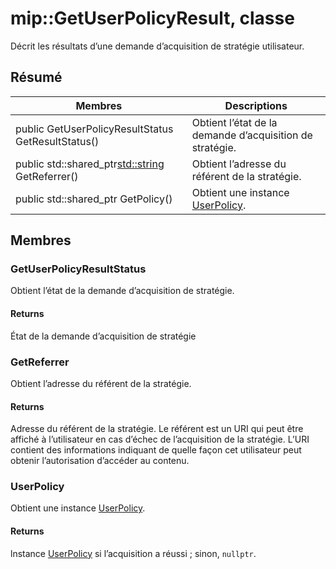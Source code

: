 # <a name="class-mipgetuserpolicyresult"></a>mip::GetUserPolicyResult, classe 
Décrit les résultats d’une demande d’acquisition de stratégie utilisateur.
  
## <a name="summary"></a>Résumé
 Membres                        | Descriptions                                
--------------------------------|---------------------------------------------
public GetUserPolicyResultStatus GetResultStatus()  |  Obtient l’état de la demande d’acquisition de stratégie.
public std::shared_ptr<std::string> GetReferrer()  |  Obtient l’adresse du référent de la stratégie.
public std::shared_ptr<UserPolicy> GetPolicy()  |  Obtient une instance [UserPolicy](#classmip_1_1_user_policy).
  
## <a name="members"></a>Membres
  
### <a name="getuserpolicyresultstatus"></a>GetUserPolicyResultStatus
Obtient l’état de la demande d’acquisition de stratégie.
  
#### <a name="returns"></a>Returns
État de la demande d’acquisition de stratégie
  
### <a name="getreferrer"></a>GetReferrer
Obtient l’adresse du référent de la stratégie.
  
#### <a name="returns"></a>Returns
Adresse du référent de la stratégie. Le référent est un URI qui peut être affiché à l’utilisateur en cas d’échec de l’acquisition de la stratégie. L’URI contient des informations indiquant de quelle façon cet utilisateur peut obtenir l’autorisation d’accéder au contenu.
  
### <a name="userpolicy"></a>UserPolicy
Obtient une instance [UserPolicy](#classmip_1_1_user_policy).
  
#### <a name="returns"></a>Returns
lnstance [UserPolicy](#classmip_1_1_user_policy) si l’acquisition a réussi ; sinon, `nullptr`.